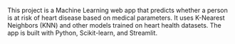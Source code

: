 This project is a Machine Learning web app that predicts whether a person is at risk of heart disease based on medical parameters.
It uses K-Nearest Neighbors (KNN) and other models trained on heart health datasets. The app is built with Python, Scikit-learn, and Streamlit.
